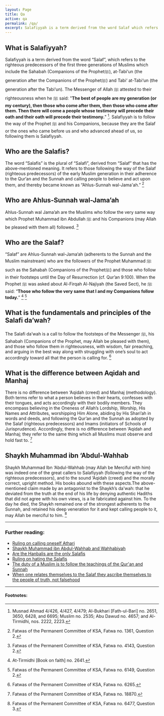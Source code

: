 ```yaml
---
layout: Page
title: Qa
active: qa
permalink: /qa/
excerpt: Salafiyyah is a term derived from the word Salaf which refers to the righteous predecessors of the first three generations of Muslims.
---
```


## What is Salafiyyah?
Salafiyyah is a term derived from the word “Salaf”, which refers to the righteous predecessors of the first three generations of Muslims which include the Sahabah (Companions of the Prophetﷺ), at-Tabi‘un (the generation after the Companions of the Prophetﷺ) and Tabi‘ at-Tabi‘un (the generation after the Tabi‘un). The Messenger of Allah ﷺ attested to their righteousness when he ﷺ said: "**The best of people are my generation (or my century), then those who come after them, then those who come after them. Then there will come a people whose testimony will precede their oath and their oath will precede their testimony.**" [^1]. Salafiyyah is to follow the way of the Prophet ﷺ and his Companions, because they are the Salaf or the ones who came before us and who advanced ahead of us, so following them is Salafiyyah.

## Who are the Salafis?
The word “Salafis” is the plural of “Salafi”, derived from “Salaf” that has the above-mentioned meaning. It refers to those following the way of the Salaf (righteous predecessors) of the early Muslim generation in their adherence to the Qur‘an and the Sunnah and calling people to believe and act upon them, and thereby became known as “Ahlus-Sunnah wal-Jama'ah.” [^2]

## Who are Ahlus-Sunnah wal-Jama’ah
Ahlus-Sunnah wal Jama’ah are the Muslims who follow the very same way which Prophet Muhammad ibn Abdullah ﷺ and his Companions (may Allah be pleased with them all) followed. [^3]

## Who are the Salaf?
“Salaf” are Ahlus-Sunnah wal-Jama’ah (adherents to the Sunnah and the Muslim mainstream) who are the followers of the Prophet Muhammad ﷺ such as the Sahabah (Companions of the Prophetﷺ) and those who follow in their footsteps until the Day of Resurrection (cf. Qur’an 9:100). When the Prophet ﷺ was asked about Al-Firqah Al-Najiyah (the Saved Sect), he ﷺ said: “**Those who follow the very same that I and my Companions follow today.**” [^4] [^5]

## What is the fundamentals and principles of the Salafi da’wah?
The Salafi da’wah is a call to follow the footsteps of the Messenger ﷺ, his Sahabah (Companions of the Prophet, may Allah be pleased with them), and those who follow them in righteousness, with wisdom, fair preaching, and arguing in the best way along with struggling with one’s soul to act accordingly toward all that the person is calling for. [^6]

## What is the difference between Aqidah and Manhaj
There is no difference between ‘Aqidah (creed) and Manhaj (methodology). Both terms refer to what a person believes in their hearts, confesses with their tongues, and acts accordingly with their bodily members. They encompass believing in the Oneness of Allah’s Lordship, Worship, His Names and Attributes, worshipping Him Alone, abiding by His Shari’ah in words and deeds, and following the Qur’an and the Sunnah as adopted by the Salaf (righteous predecessors) and Imams (initiators of Schools of Jurisprudence). Accordingly, there is no difference between ‘Aqidah and Manhaj; they refer to the same thing which all Muslims must observe and hold fast to. [^7]

## Shaykh Muhammad ibn ‘Abdul-Wahhab
Shaykh Muhammad Ibn ‘Abdul-Wahhab (may Allah be Merciful with him) was indeed one of the great callers to Salafiyyah (following the way of the righteous predecessors), and to the sound ‘Aqidah (creed) and the morally correct, upright method. His books abound with these aspects.The above-mentioned claim made by an antagonist to the Shaykh’s da'wah: that he deviated from the truth at the end of his life by denying authentic Hadiths that did not agree with his own views, is a lie fabricated against him. To the day he died, the Shaykh remained one of the strongest adherents to the Sunnah, and retained his deep veneration for it and kept calling people to it, may Allah be merciful to him. [^8]

---
### Further reading: 
- [Ruling on calling oneself Athari](https://alsalafiyyah.github.io/audios/ruling-on-calling-onself-athari)
- [Shaykh Muhammad ibn Abdul-Wahhab and Wahhabiyah](https://alsalafiyyah.github.io/wahhabi)
- [Are the Hanbalis are the only Salafis](https://alsalafiyyah.github.io/are-hanabilah-the-only-salafis)
- [Ruling on hating the Salafis](https://alsalafiyyah.github.io/ruling-on-hating-salafis)
- [The duty of a Muslim is to follow the teachings of the Qur'an and Sunnah](https://alsalafiyyah.github.io/being-muslim-is-to-follow-quran-sunnah)
- [When one relates themselves to the Salaf they ascribe themselves to the people of truth, not falsehood](https://alsalafiyyah.github.io/salaf-are-ahlus-sunnah)

---
#### Footnotes:
[^1]: Musnad Ahmad 4/426, 4/427, 4/479; Al-Bukhari [Fath-ul-Bari] no. 2651, 3650, 6428, and 6695; Muslim no. 2535; Abu Dawud no. 4657; and Al-Tirmidhi, nos. 2222, 2223.
[^2]: Fatwas of the Permanent Committee of KSA, Fatwa no. 1361, Question 2.
[^3]: Fatwas of the Permanent Committee of KSA, Fatwa no. 4143, Question 2.
[^4]: At-Tirmidhi [Book on faith] no. 2641.
[^5]: Fatwas of the Permanent Committee of KSA, Fatwa no. 6149, Question 2.
[^6]: Fatwas of the Permanent Committee of KSA, Fatwa no. 6265.
[^7]: Fatwas of the Permanent Committee of KSA, Fatwa no. 18870.
[^8]: Fatwas of the Permanent Committee of KSA, Fatwa no. 6477, Question 3.
